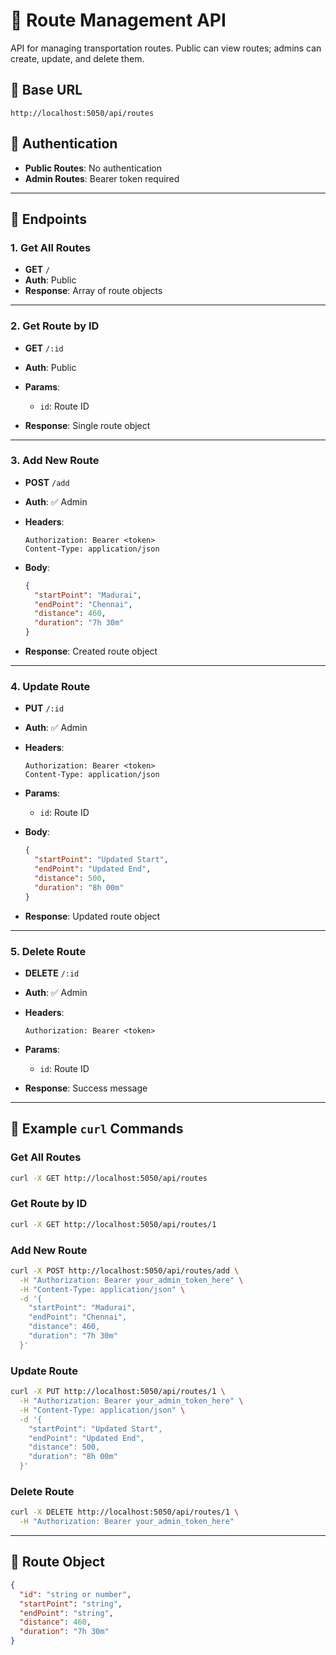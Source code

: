 

# 🚏 Route Management API

API for managing transportation routes. Public can view routes; admins can create, update, and delete them.

## 📍 Base URL

```
http://localhost:5050/api/routes
```

## 🔐 Authentication

* **Public Routes**: No authentication
* **Admin Routes**: Bearer token required

---

## 📘 Endpoints

### 1. Get All Routes

* **GET** `/`
* **Auth**: Public
* **Response**: Array of route objects

---

### 2. Get Route by ID

* **GET** `/:id`
* **Auth**:  Public
* **Params**:

  * `id`: Route ID
* **Response**: Single route object

---

### 3. Add New Route

* **POST** `/add`
* **Auth**: ✅ Admin
* **Headers**:

  ```
  Authorization: Bearer <token>
  Content-Type: application/json
  ```
* **Body**:

  ```json
  {
    "startPoint": "Madurai",
    "endPoint": "Chennai",
    "distance": 460,
    "duration": "7h 30m"
  }
  ```
* **Response**: Created route object

---

### 4. Update Route

* **PUT** `/:id`
* **Auth**: ✅ Admin
* **Headers**:

  ```
  Authorization: Bearer <token>
  Content-Type: application/json
  ```
* **Params**:

  * `id`: Route ID
* **Body**:

  ```json
  {
    "startPoint": "Updated Start",
    "endPoint": "Updated End",
    "distance": 500,
    "duration": "8h 00m"
  }
  ```
* **Response**: Updated route object

---

### 5. Delete Route

* **DELETE** `/:id`
* **Auth**: ✅ Admin
* **Headers**:

  ```
  Authorization: Bearer <token>
  ```
* **Params**:

  * `id`: Route ID
* **Response**: Success message

---

## 🧪 Example `curl` Commands

### Get All Routes

```bash
curl -X GET http://localhost:5050/api/routes
```

### Get Route by ID

```bash
curl -X GET http://localhost:5050/api/routes/1
```

### Add New Route

```bash
curl -X POST http://localhost:5050/api/routes/add \
  -H "Authorization: Bearer your_admin_token_here" \
  -H "Content-Type: application/json" \
  -d '{
    "startPoint": "Madurai",
    "endPoint": "Chennai",
    "distance": 460,
    "duration": "7h 30m"
  }'
```

### Update Route

```bash
curl -X PUT http://localhost:5050/api/routes/1 \
  -H "Authorization: Bearer your_admin_token_here" \
  -H "Content-Type: application/json" \
  -d '{
    "startPoint": "Updated Start",
    "endPoint": "Updated End",
    "distance": 500,
    "duration": "8h 00m"
  }'
```

### Delete Route

```bash
curl -X DELETE http://localhost:5050/api/routes/1 \
  -H "Authorization: Bearer your_admin_token_here"
```

---

## 🧾 Route Object

```json
{
  "id": "string or number",
  "startPoint": "string",
  "endPoint": "string",
  "distance": 460,
  "duration": "7h 30m"
}
```

